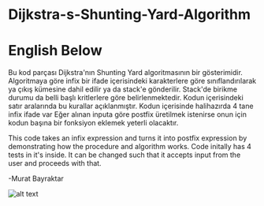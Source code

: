 # Dijkstra-s-Shunting-Yard-Algorithm
# English Below

Bu kod parçası Dijkstra'nın Shunting Yard algoritmasının bir gösterimidir. Algoritmaya göre infix bir ifade içerisindeki karakterlere
göre sınıflandırılarak ya çıkış kümesine dahil edilir ya da stack'e gönderilir. Stack'de birikme durumu da belli başlı kritlerlere göre
belirlenmektedir. Kodun içerisindeki satır aralarında bu kurallar açıklanmıştır.
Kodun içerisinde halihazırda 4 tane infix ifade var
Eğer alınan inputa göre postfix üretilmek istenirse onun için kodun başına bir fonksiyon eklemek yeterli olacaktır.

This code takes an infix expression and turns it into postfix expression by demonstrating how the procedure and algorithm works.
Code initally has 4 tests in it's inside.
It can be changed such that it accepts input from the user and proceeds with that.

-Murat Bayraktar

![alt text](https://3.bp.blogspot.com/-Zpwu7EODFtk/V1LrjN2PLqI/AAAAAAAAAT0/WKZV620hNRwWxsjjZR0uA2BIzpXjuHbjgCLcB/s640/Screen%2BShot%2B2016-06-05%2Bat%2B12.52.57%2BAM.png)
